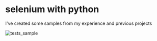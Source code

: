 # selenium with python

I've created some samples from my experience and previous projects

![tests_sample](https://github.com/CiprianSimionov/Selenium/assets/26772192/440b081d-e994-4c71-89fe-1a0ea5e49338)
